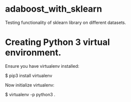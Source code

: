 # adaboost_with_sklearn
Testing functionality of sklearn library on different datasets.

# Creating Python 3 virtual environment.

Ensure you have virtualenv installed:

$ pip3 install virtualenv

Now initialize virtualenv: 

$ virtualenv -p python3 .

